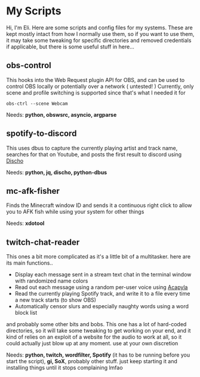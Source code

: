 # My Scripts

Hi, I'm Eli. Here are some scripts and config files for my systems. These are kept mostly intact from how I normally use them, so if you want to use them, it may take some tweaking for specific directories and removed credentials if applicable, but there is some useful stuff in here...



## obs-control

This hooks into the Web Request plugin API for OBS, and can be used to control OBS locally or potentially over a network ( untested! ) Currently, only scene and profile switching is supported since that's what I needed it for

`obs-ctrl --scene Webcam`

Needs: **python, obswsrc, asyncio, argparse** 

## spotify-to-discord

This uses dbus to capture the currently playing artist and track name, searches for that on Youtube, and posts the first result to discord using [Discho](https://github.com/Evshaddock/discho)

Needs: **python, jq, discho, python-dbus**

## mc-afk-fisher

Finds the Minecraft window ID and sends it a continuous right click to allow you to AFK fish while using your system for other things

Needs: **xdotool**

## twitch-chat-reader

This ones a bit more complicated as it's a little bit of a multitasker. here are its main functions..

- Display each message sent in a stream text chat in the terminal window with randomized name colors
- Read out each message using a random per-user voice using [Acapyla](https://github.com/maddoxdragon/acapyla)
- Read the currently playing Spotify track, and write it to a file every time a new track starts (to show OBS)
- Automatically censor slurs and especially naughty words using a word block list

and probably some other bits and bobs. This one has a lot of hard-coded directories, so it will take some tweaking to get working on your end, and it kind of relies on an exploit of a website for the audio to work at all, so it could actually just blow up at any moment. use at your own discretion

Needs: **python, twitch, wordfilter, Spotify** (it has to be running before you start the script), **gi, SoX**, probably other stuff. just keep starting it and installing things until it stops complaining lmfao